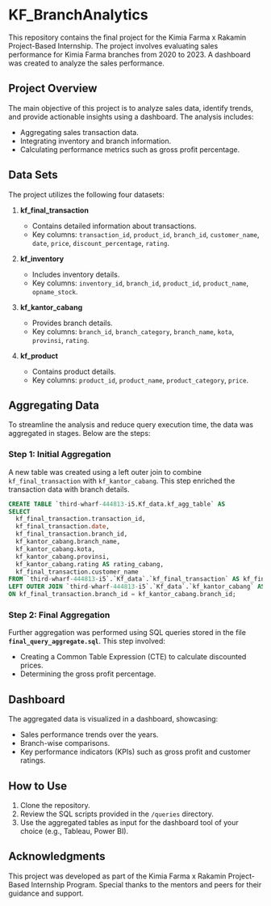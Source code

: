 # KF_BranchAnalytics
This repository contains the final project for the Kimia Farma x Rakamin Project-Based Internship. The project involves evaluating sales performance for Kimia Farma branches from 2020 to 2023. A dashboard was created to analyze the sales performance.

## Project Overview
The main objective of this project is to analyze sales data, identify trends, and provide actionable insights using a dashboard. The analysis includes:
- Aggregating sales transaction data.
- Integrating inventory and branch information.
- Calculating performance metrics such as gross profit percentage.

## Data Sets
The project utilizes the following four datasets:

1. **kf_final_transaction**
   - Contains detailed information about transactions.
   - Key columns: `transaction_id`, `product_id`, `branch_id`, `customer_name`, `date`, `price`, `discount_percentage`, `rating`.

2. **kf_inventory**
   - Includes inventory details.
   - Key columns: `inventory_id`, `branch_id`, `product_id`, `product_name`, `opname_stock`.

3. **kf_kantor_cabang**
   - Provides branch details.
   - Key columns: `branch_id`, `branch_category`, `branch_name`, `kota`, `provinsi`, `rating`.

4. **kf_product**
   - Contains product details.
   - Key columns: `product_id`, `product_name`, `product_category`, `price`.

## Aggregating Data
To streamline the analysis and reduce query execution time, the data was aggregated in stages. Below are the steps:

### Step 1: Initial Aggregation
A new table was created using a left outer join to combine `kf_final_transaction` with `kf_kantor_cabang`. This step enriched the transaction data with branch details.

```sql
CREATE TABLE `third-wharf-444813-i5.Kf_data.kf_agg_table` AS 
SELECT 
  kf_final_transaction.transaction_id, 
  kf_final_transaction.date, 
  kf_final_transaction.branch_id, 
  kf_kantor_cabang.branch_name, 
  kf_kantor_cabang.kota, 
  kf_kantor_cabang.provinsi, 
  kf_kantor_cabang.rating AS rating_cabang, 
  kf_final_transaction.customer_name 
FROM `third-wharf-444813-i5`.`Kf_data`.`kf_final_transaction` AS kf_final_transaction 
LEFT OUTER JOIN `third-wharf-444813-i5`.`Kf_data`.`kf_kantor_cabang` AS kf_kantor_cabang 
ON kf_final_transaction.branch_id = kf_kantor_cabang.branch_id;
```

### Step 2: Final Aggregation
Further aggregation was performed using SQL queries stored in the file **`final_query_aggregate.sql`**. This step involved:
- Creating a Common Table Expression (CTE) to calculate discounted prices.
- Determining the gross profit percentage.

## Dashboard
The aggregated data is visualized in a dashboard, showcasing:
- Sales performance trends over the years.
- Branch-wise comparisons.
- Key performance indicators (KPIs) such as gross profit and customer ratings.

## How to Use
1. Clone the repository.
2. Review the SQL scripts provided in the `/queries` directory.
3. Use the aggregated tables as input for the dashboard tool of your choice (e.g., Tableau, Power BI).

## Acknowledgments
This project was developed as part of the Kimia Farma x Rakamin Project-Based Internship Program. Special thanks to the mentors and peers for their guidance and support.
